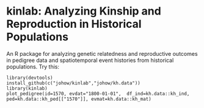 # kinlab: Analyzing Kinship and Reproduction in Historical Populations
An R package for analyzing genetic relatedness and reproductive outcomes in pedigree data and spatiotemporal event histories from historical populations.
Try this: 

`library(devtools)`  
`install_github(c("johow/kinlab","johow/kh.data"))`  
`library(kinlab)`  
`plot_pedigree(id=1570, evdat="1800-01-01",  df_ind=kh.data::kh_ind, ped=kh.data::kh_ped[["1570"]], evmat=kh.data::kh_mat)`  

 
